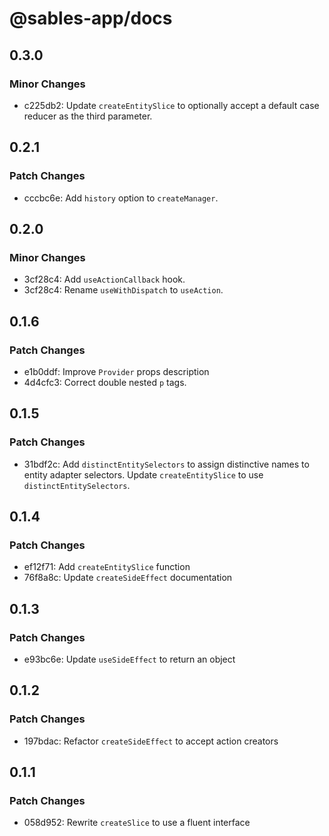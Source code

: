 # @sables-app/docs

## 0.3.0

### Minor Changes

- c225db2: Update `createEntitySlice` to optionally accept a default case reducer as the third parameter.

## 0.2.1

### Patch Changes

- cccbc6e: Add `history` option to `createManager`.

## 0.2.0

### Minor Changes

- 3cf28c4: Add `useActionCallback` hook.
- 3cf28c4: Rename `useWithDispatch` to `useAction`.

## 0.1.6

### Patch Changes

- e1b0ddf: Improve `Provider` props description
- 4d4cfc3: Correct double nested `p` tags.

## 0.1.5

### Patch Changes

- 31bdf2c: Add `distinctEntitySelectors` to assign distinctive names to entity adapter selectors. Update `createEntitySlice` to use `distinctEntitySelectors`.

## 0.1.4

### Patch Changes

- ef12f71: Add `createEntitySlice` function
- 76f8a8c: Update `createSideEffect` documentation

## 0.1.3

### Patch Changes

- e93bc6e: Update `useSideEffect` to return an object

## 0.1.2

### Patch Changes

- 197bdac: Refactor `createSideEffect` to accept action creators

## 0.1.1

### Patch Changes

- 058d952: Rewrite `createSlice` to use a fluent interface
